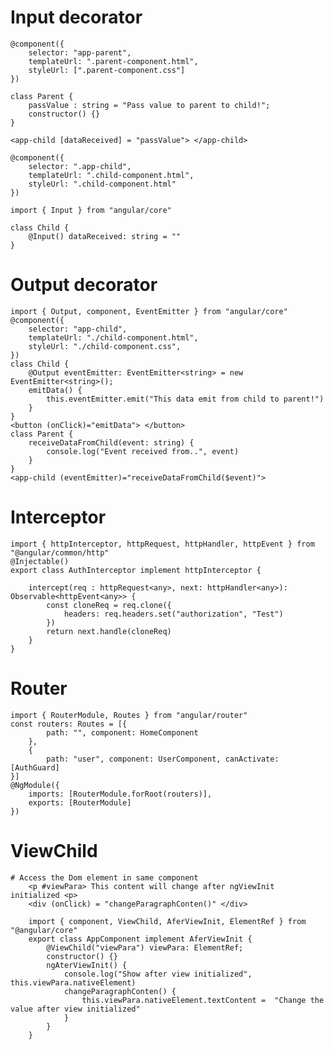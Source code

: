 # Input decorator

    @component({
        selector: "app-parent",
        templateUrl: ".parent-component.html",
        styleUrl: [".parent-component.css"]
    })

    class Parent {
        passValue : string = "Pass value to parent to child!";
        constructor() {}
    }

    <app-child [dataReceived] = "passValue"> </app-child>

    @component({
        selector: ".app-child",
        templateUrl: ".child-component.html",
        styleUrl: ".child-component.html"
    })

    import { Input } from "angular/core"

    class Child {
        @Input() dataReceived: string = ""
    }

# Output decorator

    import { Output, component, EventEmitter } from "angular/core"
    @component({
        selector: "app-child",
        templateUrl: "./child-component.html",
        styleUrl: "./child-component.css",
    })
    class Child {
        @Output eventEmitter: EventEmitter<string> = new EventEmitter<string>();
        emitData() {
            this.eventEmitter.emit("This data emit from child to parent!")
        }
    }
    <button (onClick)="emitData"> </button>
    class Parent {
        receiveDataFromChild(event: string) {
            console.log("Event received from..", event)
        }
    }
    <app-child (eventEmitter)="receiveDataFromChild($event)">

# Interceptor

    import { httpInterceptor, httpRequest, httpHandler, httpEvent } from "@angular/common/http"
    @Injectable()
    export class AuthInterceptor implement httpInterceptor {

        intercept(req : httpRequest<any>, next: httpHandler<any>): Observable<httpEvent<any>> {
            const cloneReq = req.clone({
                headers: req.headers.set("authorization", "Test")
            })
            return next.handle(cloneReq)
        }
    }

# Router

    import { RouterModule, Routes } from "angular/router"
    const routers: Routes = [{
            path: "", component: HomeComponent
        },
        {
            path: "user", component: UserComponent, canActivate: [AuthGuard]
    }]
    @NgModule({
        imports: [RouterModule.forRoot(routers)],
        exports: [RouterModule]
    })

# ViewChild

    # Access the Dom element in same component
        <p #viewPara> This content will change after ngViewInit initialized <p>
        <div (onClick) = "changeParagraphConten()" </div>

        import { component, ViewChild, AferViewInit, ElementRef } from "@angular/core"
        export class AppComponent implement AferViewInit {
            @ViewChild("viewPara") viewPara: ElementRef;
            constructor() {}
            ngAterViewInit() {
                console.log("Show after view initialized", this.viewPara.nativeElement)
                changeParagraphConten() {
                    this.viewPara.nativeElement.textContent =  "Change the value after view initialized"
                }
            }
        }




